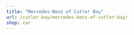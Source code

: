 ```yaml
---
title: "Mercedes-Benz of Cutler Bay"
url: /cutler-bay/mercedes-benz-of-cutler-bay/
shop: car
---
```

